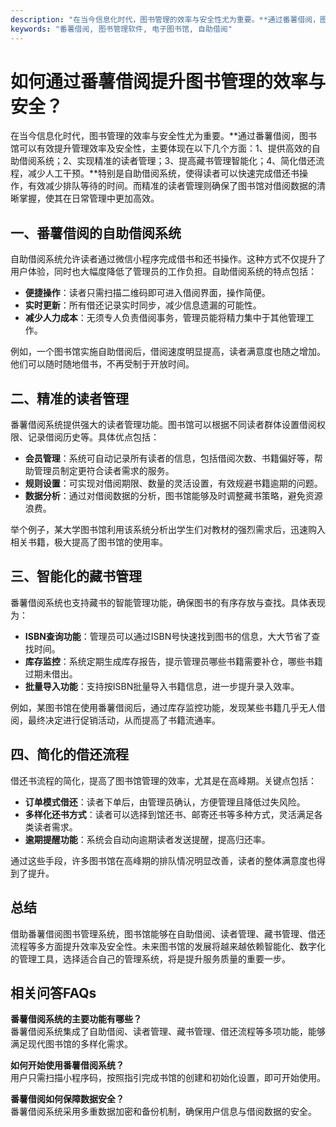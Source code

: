 ```yaml
---
description: "在当今信息化时代，图书管理的效率与安全性尤为重要。**通过番薯借阅，图书馆可以有效提升管理效率及安全性，主要体现在以下几个方面：1、提供高效的自助借阅系统；2、实现精准的读者管理；3、提高藏书管理智能化；4、简化借还流程，减少人工干预。**特别是自助借阅系统，使得读者可以快速完成借还书操作，有效减少排队等待的时间。而精准的读者管理则确保了图书馆对借阅数据的清晰掌握，使其在日常管理中更加高效。"
keywords: "番薯借阅, 图书管理软件, 电子图书馆, 自助借阅"
---
```

# 如何通过番薯借阅提升图书管理的效率与安全？

在当今信息化时代，图书管理的效率与安全性尤为重要。**通过番薯借阅，图书馆可以有效提升管理效率及安全性，主要体现在以下几个方面：1、提供高效的自助借阅系统；2、实现精准的读者管理；3、提高藏书管理智能化；4、简化借还流程，减少人工干预。**特别是自助借阅系统，使得读者可以快速完成借还书操作，有效减少排队等待的时间。而精准的读者管理则确保了图书馆对借阅数据的清晰掌握，使其在日常管理中更加高效。

## **一、番薯借阅的自助借阅系统**

自助借阅系统允许读者通过微信小程序完成借书和还书操作。这种方式不仅提升了用户体验，同时也大幅度降低了管理员的工作负担。自助借阅系统的特点包括：

- **便捷操作**：读者只需扫描二维码即可进入借阅界面，操作简便。
- **实时更新**：所有借还记录实时同步，减少信息遗漏的可能性。
- **减少人力成本**：无须专人负责借阅事务，管理员能将精力集中于其他管理工作。

例如，一个图书馆实施自助借阅后，借阅速度明显提高，读者满意度也随之增加。他们可以随时随地借书，不再受制于开放时间。

## **二、精准的读者管理**

番薯借阅系统提供强大的读者管理功能。图书馆可以根据不同读者群体设置借阅权限、记录借阅历史等。具体优点包括：

- **会员管理**：系统可自动记录所有读者的信息，包括借阅次数、书籍偏好等，帮助管理员制定更符合读者需求的服务。
- **规则设置**：可实现对借阅期限、数量的灵活设置，有效规避书籍逾期的问题。
- **数据分析**：通过对借阅数据的分析，图书馆能够及时调整藏书策略，避免资源浪费。

举个例子，某大学图书馆利用该系统分析出学生们对教材的强烈需求后，迅速购入相关书籍，极大提高了图书馆的使用率。

## **三、智能化的藏书管理**

番薯借阅系统也支持藏书的智能管理功能，确保图书的有序存放与查找。具体表现为：

- **ISBN查询功能**：管理员可以通过ISBN号快速找到图书的信息，大大节省了查找时间。
- **库存监控**：系统定期生成库存报告，提示管理员哪些书籍需要补仓，哪些书籍过期未借出。
- **批量导入功能**：支持按ISBN批量导入书籍信息，进一步提升录入效率。

例如，某图书馆在使用番薯借阅后，通过库存监控功能，发现某些书籍几乎无人借阅，最终决定进行促销活动，从而提高了书籍流通率。

## **四、简化的借还流程**

借还书流程的简化，提高了图书馆管理的效率，尤其是在高峰期。关键点包括：

- **订单模式借还**：读者下单后，由管理员确认，方便管理且降低过失风险。
- **多样化还书方式**：读者可以选择到馆还书、邮寄还书等多种方式，灵活满足各类读者需求。
- **逾期提醒功能**：系统会自动向逾期读者发送提醒，提高归还率。

通过这些手段，许多图书馆在高峰期的排队情况明显改善，读者的整体满意度也得到了提升。

## 总结

借助番薯借阅图书管理系统，图书馆能够在自助借阅、读者管理、藏书管理、借还流程等多方面提升效率及安全性。未来图书馆的发展将越来越依赖智能化、数字化的管理工具，选择适合自己的管理系统，将是提升服务质量的重要一步。

## 相关问答FAQs

**番薯借阅系统的主要功能有哪些？**  
番薯借阅系统集成了自助借阅、读者管理、藏书管理、借还流程等多项功能，能够满足现代图书馆的多样化需求。

**如何开始使用番薯借阅系统？**  
用户只需扫描小程序码，按照指引完成书馆的创建和初始化设置，即可开始使用。

**番薯借阅如何保障数据安全？**  
番薯借阅系统采用多重数据加密和备份机制，确保用户信息与借阅数据的安全。
